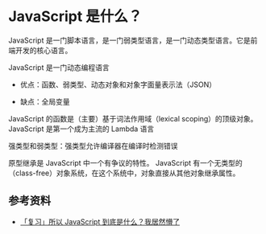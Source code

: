 # JavaScript 是什么？

JavaScript 是一门脚本语言，是一门弱类型语言，是一门动态类型语言。它是前端开发的核心语言。

JavaScript 是一门动态编程语言

-   优点：函数、弱类型、动态对象和对象字面量表示法（JSON）

-   缺点：全局变量

JavaScript 的函数是（主要）基于词法作用域（lexical scoping）的顶级对象。 JavaScript 是第一个成为主流的 Lambda 语言

强类型和弱类型：强类型允许编译器在编译时检测错误

原型继承是 JavaScript 中一个有争议的特性。 JavaScript 有一个无类型的（class-free）对象系统，在这个系统中，对象直接从其他对象继承属性。

## 参考资料

-   [「复习」所以 JavaScript 到底是什么？我居然懵了](https://mp.weixin.qq.com/s?__biz=Mzg5NDEyMzA2NQ==&mid=2247486345&idx=2&sn=fa098c0c1f654d128a9095ae71c4dc93&chksm=c02526dff752afc92a9fa81ab958f57668868ea42fd0abe4f31f6d2ee5124b04131fcad22d64&mpshare=1&scene=1&srcid=12127ADiSCDFxP2vIDl1WsNM&sharer_sharetime=1607735100937&sharer_shareid=778ad5bf3b27e0078eb105d7277263f6&key=07730a946a3186fbdec8838514eedaac97ef456f0bf3eb4675418ab1e63dfd67c4219c8eaa36d692689a14f7e7b3d3cb402ca2cfa15f6005bd6f0d4b61fc3baba05773f68d96ddb0f1259ad749a82c3bed2623b71be0f0f4a71fe19c378e6cde730d0bc1ccff6ccf1536f39ebe95c407b6d36094d64067f2ba1e9869db13fe82&ascene=1&uin=MTA0NTY0NDM2MQ%3D%3D&devicetype=Windows+10+x64&version=6300002f&lang=zh_CN&exportkey=Abn%2B1uxDAAjdKIYKP69GizY%3D&pass_ticket=J2WTHwIBT%2FJbeW7JkzLq0631o0mfN%2FqbP77GajCs5BGOPgD7rmOGeIBuggO%2FztSy&wx_header=0)
